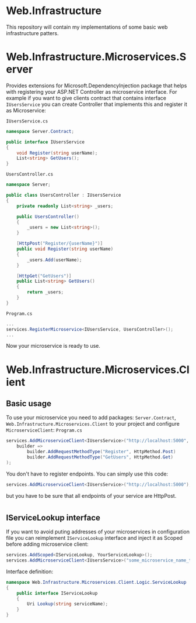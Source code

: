 # Web.Infrastructure
This repository will contain my implementations of some basic web infrastructure patters.

# Web.Infrastructure.Microservices.Server
Provides extensions for Microsoft.DependencyInjection package that helps with registering your ASP.NET Controller as microservice interface. For example if you want to give clients contract that contains interface `IUsersService` you can create Controller that implements this and register it as Microservice:

`IUsersService.cs`
```C#
namespace Server.Contract;

public interface IUsersService
{
    void Register(string userName);
    List<string> GetUsers();
}
```

`UsersController.cs`
```C#
namespace Server;

public class UsersController : IUsersService
{
    private readonly List<string> _users;

    public UsersController()
    {
        _users = new List<string>();
    }

    [HttpPost("Register/{userName}")]
    public void Register(string userName)
    {
        _users.Add(userName);
    }

    [HttpGet("GetUsers")]
    public List<string> GetUsers()
    {
        return _users;
    }
}
```

`Program.cs`
```C#
...
services.RegisterMicroservice<IUsersService, UsersController>();
...
```
Now your microservice is ready to use.

# Web.Infrastructure.Microservices.Client
## Basic usage
To use your microservice you need to add packages: `Server.Contract`, `Web.Infrastructure.Microservices.Client` to your project and configure `MicroserviceClient`:
`Program.cs`
```C#
services.AddMicroserviceClient<IUsersService>("http://localhost:5000", 
    builder => 
        builder.AddRequestMethodType("Register", HttpMethod.Post)
        builder.AddRequestMethodType("GetUsers", HttpMethod.Get)
);
```
You don't have to register endpoints. You can simply use this code:
```C#
services.AddMicroserviceClient<IUsersService>("http://localhost:5000");
```
but you have to be sure that all endpoints of your service are HttpPost.
#
## IServiceLookup interface
If you want to avoid puting addresses of your microservices in configuration file you can reimplement `IServiceLookup` interface and inject it as Scoped before adding microservice client:
```C#
services.AddScoped<IServiceLookup, YourServiceLookup>();
services.AddMicroserviceClient<IUsersService>("some_microservice_name_that_your_implementation_can_recognize");
```

Interface definition:
```C#
namespace Web.Infrastructure.Microservices.Client.Logic.ServiceLookup
{
    public interface IServiceLookup
    {
        Uri Lookup(string serviceName);
    }
}

```